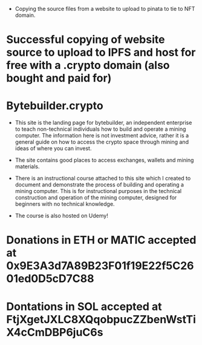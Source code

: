 * Copying the source files from a website to upload to pinata to tie to NFT domain.

# Successful copying of website source to upload to IPFS and host for free with a .crypto domain (also bought and paid for)

# Bytebuilder.crypto

- This site is the landing page for bytebuilder, an independent enterprise to teach non-technical individuals how to build and operate a mining computer. The information here is not investment advice, rather it is a general guide on how to access the crypto space through mining and ideas of where you can invest. 

- The site contains good places to access exchanges, wallets and mining materials. 

- There is an instructional course attached to this site which I created to document and demonstrate the process of building and operating a mining computer. This is for instructional purposes in the technical construction and operation of the mining computer, designed for beginners with no technical knowledge. 

- The course is also hosted on Udemy! 

# Donations in ETH or MATIC accepted at 0x9E3A3d7A89B23F01f19E22f5C2601ed0D5cD7C88

# Dontations in SOL accepted at FtjXgetJXLC8XQqobpucZZbenWstTiX4cCmDBP6juC6s

